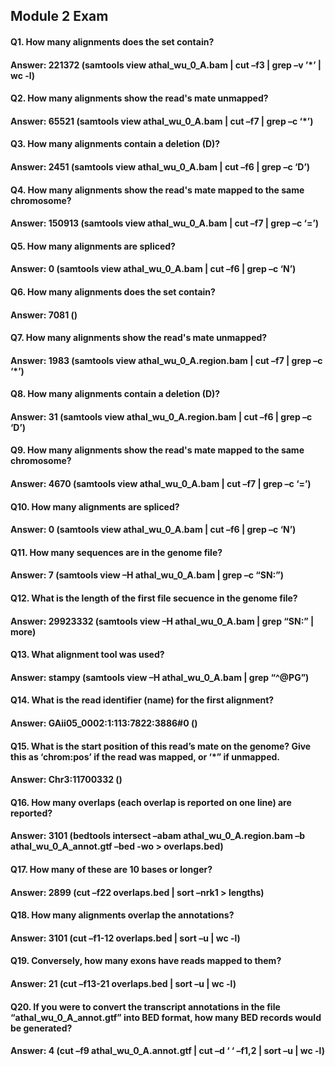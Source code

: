 ## Module 2 Exam

#### Q1. How many alignments does the set contain?
#### Answer: 221372 (samtools view athal_wu_0_A.bam | cut –f3 | grep –v ’*’ | wc -l)

#### Q2. How many alignments show the read's mate unmapped?
#### Answer: 65521 (samtools view athal_wu_0_A.bam | cut –f7 | grep –c ‘*’)

#### Q3. How many alignments contain a deletion (D)?
#### Answer: 2451 (samtools view athal_wu_0_A.bam | cut –f6 | grep –c ‘D’)

#### Q4. How many alignments show the read's mate mapped to the same chromosome?
#### Answer: 150913 (samtools view athal_wu_0_A.bam | cut –f7 | grep –c ‘=’)

#### Q5. How many alignments are spliced?
#### Answer: 0 (samtools view athal_wu_0_A.bam | cut –f6 | grep –c ‘N’)

#### Q6. How many alignments does the set contain?
#### Answer: 7081 ()

#### Q7. How many alignments show the read's mate unmapped?
#### Answer: 1983 (samtools view athal_wu_0_A.region.bam | cut –f7 | grep –c ‘*’)

#### Q8. How many alignments contain a deletion (D)?
#### Answer: 31 (samtools view athal_wu_0_A.region.bam | cut –f6 | grep –c ‘D’)

#### Q9. How many alignments show the read's mate mapped to the same chromosome?
#### Answer: 4670 (samtools view athal_wu_0_A.bam | cut –f7 | grep –c ‘=’)

#### Q10. How many alignments are spliced?
#### Answer: 0 (samtools view athal_wu_0_A.bam | cut –f6 | grep –c ‘N’)

#### Q11. How many sequences are in the genome file?
#### Answer: 7 (samtools view –H athal_wu_0_A.bam | grep –c “SN:”)

#### Q12. What is the length of the first file secuence in the genome file?
#### Answer: 29923332 (samtools view –H athal_wu_0_A.bam | grep “SN:” | more)

#### Q13. What alignment tool was used?
#### Answer: stampy (samtools view –H athal_wu_0_A.bam | grep “^@PG”)

#### Q14. What is the read identifier (name) for the first alignment?
#### Answer: GAii05_0002:1:113:7822:3886#0 ()

#### Q15. What is the start position of this read’s mate on the genome? Give this as ‘chrom:pos’ if the read was mapped, or ‘*” if unmapped.
#### Answer: Chr3:11700332 ()

#### Q16. How many overlaps (each overlap is reported on one line) are reported?
#### Answer: 3101 (bedtools intersect –abam athal_wu_0_A.region.bam –b athal_wu_0_A_annot.gtf –bed -wo > overlaps.bed)

#### Q17. How many of these are 10 bases or longer?
#### Answer: 2899 (cut –f22 overlaps.bed | sort –nrk1 > lengths)

#### Q18. How many alignments overlap the annotations?
#### Answer: 3101 (cut –f1-12 overlaps.bed | sort –u | wc -l)

#### Q19. Conversely, how many exons have reads mapped to them?
#### Answer: 21 (cut –f13-21 overlaps.bed | sort –u | wc -l)

#### Q20. If you were to convert the transcript annotations in the file “athal_wu_0_A_annot.gtf” into BED format, how many BED records would be generated?
#### Answer: 4 (cut –f9 athal_wu_0_A.annot.gtf | cut –d ‘ ‘ –f1,2 | sort –u | wc -l)

